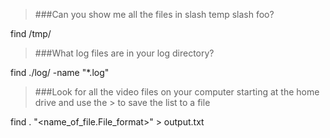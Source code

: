 >###Can you show me all the files in slash temp slash foo?

find /tmp/

>###What log files are in your log directory?

find ./log/ -name "*.log"

>###Look for all the video files on your computer starting at the home drive and use the > to save the list to a file

find . "<name_of_file.File_format>" > output.txt

